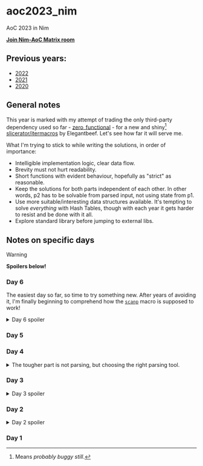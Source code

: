 # aoc2023_nim
AoC 2023 in Nim

**[Join Nim-AoC Matrix room](https://matrix.to/#/%23nim-aoc%3Amatrix.org?via=matrix.org&via=envs.net&via=t2bot.io)**

## Previous years:
 - [2022](https://github.com/ZoomRmc/aoc2022_nim)
 - [2021](https://github.com/ZoomRmc/aoc2021_nim)
 - [2020](https://github.com/ZoomRmc/aoc2020_nim)

## General notes
This year is marked with my attempt of trading the only third-party dependency used so far - [zero_functional](https://github.com/zero-functional/zero-functional) - for a new and shiny[^shiny] [slicerator/itermacros](https://github.com/beef331/slicerator) by Elegantbeef. Let's see how far it will serve me.

What I'm trying to stick to while writing the solutions, in order of importance:
 - Intelligible implementation logic, clear data flow.
 - Brevity must not hurt readability.
 - Short functions with evident behaviour, hopefully as "strict" as reasonable.
 - Keep the solutions for both parts independent of each other. In other words, p2 has to be solvable from parsed input, not using state from p1.
 - Use more suitable/interesting data structures available. It's tempting to solve *everything* with Hash Tables, though with each year it gets harder to resist and be done with it all.
 - Explore standard library before jumping to external libs.

## Notes on specific days

> [!WARNING]
> **Spoilers below!**

### Day 6
The easiest day so far, so time to try something new. After years of avoiding it, I'm finally beginning to comprehend how the [`scanp`](https://nim-lang.org/docs/strscans.html#the-scanp-macro) macro is supposed to work!
<details>
<summary>Day 6 spoiler</summary>
Both iterative and analytical solution provided and in this particular case the latter is just an unnecessary complication.
</details>

### Day 5

### Day 4
<details>
<summary>The tougher part is not parsing, but choosing the right parsing tool.</summary>
It happened to be `parseutils` for this one for me. Writing dumb procedural code makes it easy to come to the right answer, and then you waste even more time compressing it all into something a bit more elegant, trimming those numerous consecutive loops. One could say it's all just spoiling of beautiful simple instructions with conditional branching!
</details>

### Day 3
<details>
<summary>Day 3 spoiler</summary>
One of the rare cases when using Maps (`tables`) for working with grids makes more sense, due to general sparsity of the data.
</details>

### Day 2
<details>
<summary>Day 2 spoiler</summary>
Learning Nim pegs pays off, though I wouldn't call actually using them neither quick nor simple.
</details>

### Day 1

[^shiny]: Means *probably buggy still*.
